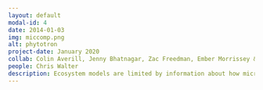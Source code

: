 ```yaml
---
layout: default
modal-id: 4
date: 2014-01-03
img: miccomp.png
alt: phytotron
project-date: January 2020
collab: Colin Averill, Jenny Bhatnagar, Zac Freedman, Ember Morrissey & Duke University Phytotron
people: Chris Walter
description: Ecosystem models are limited by information about how microbial communities impact nutrient cycling. Until now, microbial communities have been treated as a 'black box' through which nutrients flow. We designed a and to simultaneously track the flow of carbon and nitrogen through plants and soil, while also monitoring how microbial communities change. We are using the information we gather to build the first ecosystem model to incorporate microbial community and metagenomic information. 
---
```


